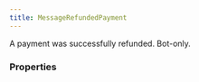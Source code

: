 ```yaml
---
title: MessageRefundedPayment
---
```


A payment was successfully refunded. Bot-only.

### Properties




